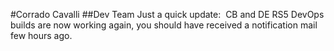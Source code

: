 #Corrado Cavalli
##Dev Team Just a quick update:  CB and DE RS5 DevOps builds are now working again, you should have received a notification mail few hours ago.
